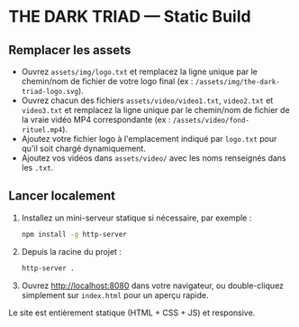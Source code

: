 # THE DARK TRIAD — Static Build

## Remplacer les assets

- Ouvrez `assets/img/logo.txt` et remplacez la ligne unique par le chemin/nom de fichier de votre logo final (ex : `/assets/img/the-dark-triad-logo.svg`).
- Ouvrez chacun des fichiers `assets/video/video1.txt`, `video2.txt` et `video3.txt` et remplacez la ligne unique par le chemin/nom de fichier de la vraie vidéo MP4 correspondante (ex : `/assets/video/fond-rituel.mp4`).
- Ajoutez votre fichier logo à l'emplacement indiqué par `logo.txt` pour qu'il soit chargé dynamiquement.
- Ajoutez vos vidéos dans `assets/video/` avec les noms renseignés dans les `.txt`.

## Lancer localement

1. Installez un mini-serveur statique si nécessaire, par exemple :
   ```bash
   npm install -g http-server
   ```
2. Depuis la racine du projet :
   ```bash
   http-server .
   ```
3. Ouvrez [http://localhost:8080](http://localhost:8080) dans votre navigateur, ou double-cliquez simplement sur `index.html` pour un aperçu rapide.

Le site est entièrement statique (HTML + CSS + JS) et responsive.
